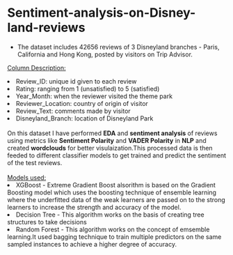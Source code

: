 # Sentiment-analysis-on-Disney-land-reviews

- The dataset includes 42656 reviews of 3 Disneyland branches - Paris, California and Hong Kong, posted by visitors on Trip Advisor.

<ins>Column Description:</ins>

<li>Review_ID: unique id given to each review</li>
<li>Rating: ranging from 1 (unsatisfied) to 5 (satisfied)</li>
<li>Year_Month: when the reviewer visited the theme park</li>
<li>Reviewer_Location: country of origin of visitor</li>
<li>Review_Text: comments made by visitor</li>
<li>Disneyland_Branch: location of Disneyland Park</li>
<br>
On this dataset I have performed <b>EDA</b> and <b>sentiment analysis</b> of reviews using metrics like <b>Sentiment Polarity</b> and <b>VADER Polarity</b> in <b>NLP</b> and created <b>wordclouds</b> for better visulaization.This processed data is then feeded to different classifier models to get trained and predict the sentiment of the test reviews.
<br>
<br>
<ins>Models used:</ins><br>

<li>XGBoost - Extreme Gradient Boost alsorithm is based on the Gradient Boosting model which uses the boosting technique of ensemble learning where the underfitted data of the weak learners are passed on to the strong learners to increase the strength and accuracy of the model.</li>
<li>Decision Tree - This algorithm works on the basis of creating tree structures to take decisions</li>
<li>Random Forest - This algorithm works on the concept of emsemble learning.It used bagging technique to train multiple predictors on the same sampled instances to achieve a higher degree of accuracy.</li>
